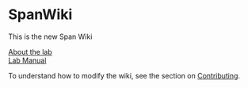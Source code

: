 # SpanWiki

This is the new Span Wiki

[About the lab](spanwiki/wiki/manual/old-manual/intro-and-resources/lab-intro)\
[Lab Manual](wiki/manual/index.md)

To understand how to modify the wiki, see the section on [Contributing](wiki/contributing.md).
